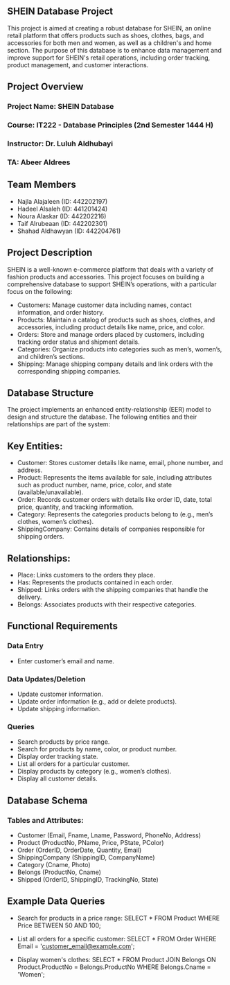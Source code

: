  SHEIN Database Project
 -------------------------

This project is aimed at creating a robust database for SHEIN, an online retail platform that offers products such as shoes, clothes, bags, and accessories for both men and women, as well as a children's and home section. The purpose of this database is to enhance data management and improve support for SHEIN's retail operations, including order tracking, product management, and customer interactions.

## Project Overview

### Project Name: SHEIN Database
### Course: IT222 - Database Principles (2nd Semester 1444 H)
### Instructor: Dr. Luluh Aldhubayi
### TA: Abeer Aldrees

 Team Members
 -----------------
- Najla Alajaleen (ID: 442202197)
- Hadeel Alsaleh (ID: 441201424)
- Noura Alaskar (ID: 442202216)
- Taif Alrubeaan (ID: 442202301)
- Shahad Aldhawyan (ID: 442204761)

 Project Description
-------------------------
SHEIN is a well-known e-commerce platform that deals with a variety of fashion products and accessories. This project focuses on building a comprehensive database to support SHEIN’s operations, with a particular focus on the following:

- Customers: Manage customer data including names, contact information, and order history.
- Products: Maintain a catalog of products such as shoes, clothes, and accessories, including product details like name, price, and color.
- Orders: Store and manage orders placed by customers, including tracking order status and shipment details.
- Categories: Organize products into categories such as men’s, women’s, and children’s sections.
- Shipping: Manage shipping company details and link orders with the corresponding shipping companies.

 Database Structure
-----------------------
The project implements an enhanced entity-relationship (EER) model to design and structure the database. The following entities and their relationships are part of the system:

Key Entities:
--------------------
- Customer: Stores customer details like name, email, phone number, and address.
- Product: Represents the items available for sale, including attributes such as product number, name, price, color, and state (available/unavailable).
- Order: Records customer orders with details like order ID, date, total price, quantity, and tracking information.
- Category: Represents the categories products belong to (e.g., men’s clothes, women’s clothes).
- ShippingCompany: Contains details of companies responsible for shipping orders.
  
Relationships:
-------------------
- Place: Links customers to the orders they place.
- Has: Represents the products contained in each order.
- Shipped: Links orders with the shipping companies that handle the delivery.
- Belongs: Associates products with their respective categories.

Functional Requirements
------------------------
### Data Entry
- Enter customer’s email and name.

### Data Updates/Deletion
- Update customer information.
- Update order information (e.g., add or delete products).
- Update shipping information.

### Queries
- Search products by price range.
- Search for products by name, color, or product number.
- Display order tracking state.
- List all orders for a particular customer.
- Display products by category (e.g., women’s clothes).
- Display all customer details.

 Database Schema
--------------------

### Tables and Attributes:
- Customer (Email, Fname, Lname, Password, PhoneNo, Address)
- Product (ProductNo, PName, Price, PState, PColor)
- Order (OrderID, OrderDate, Quantity, Email)
- ShippingCompany (ShippingID, CompanyName)
- Category (Cname, Photo)
- Belongs (ProductNo, Cname)
- Shipped (OrderID, ShippingID, TrackingNo, State)

## Example Data Queries

- Search for products in a price range:
   SELECT * FROM Product WHERE Price BETWEEN 50 AND 100;
  
- List all orders for a specific customer:
   SELECT * FROM Order WHERE Email = 'customer_email@example.com';
  
- Display women's clothes:
   SELECT * FROM Product JOIN Belongs ON Product.ProductNo = Belongs.ProductNo WHERE Belongs.Cname = 'Women';
  

